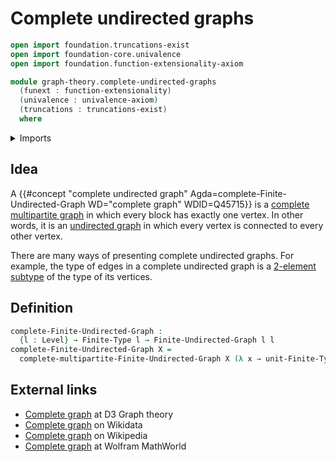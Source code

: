 # Complete undirected graphs

```agda
open import foundation.truncations-exist
open import foundation-core.univalence
open import foundation.function-extensionality-axiom

module graph-theory.complete-undirected-graphs
  (funext : function-extensionality)
  (univalence : univalence-axiom)
  (truncations : truncations-exist)
  where
```

<details><summary>Imports</summary>

```agda
open import foundation.universe-levels

open import graph-theory.complete-multipartite-graphs funext univalence truncations
open import graph-theory.finite-graphs funext univalence truncations

open import univalent-combinatorics.finite-types funext univalence truncations
```

</details>

## Idea

A
{{#concept "complete undirected graph" Agda=complete-Finite-Undirected-Graph WD="complete graph" WDID=Q45715}}
is a [complete multipartite graph](graph-theory.complete-multipartite-graphs.md)
in which every block has exactly one vertex. In other words, it is an
[undirected graph](graph-theory.undirected-graphs.md) in which every vertex is
connected to every other vertex.

There are many ways of presenting complete undirected graphs. For example, the
type of edges in a complete undirected graph is a
[2-element subtype](univalent-combinatorics.2-element-subtypes.md) of the type
of its vertices.

## Definition

```agda
complete-Finite-Undirected-Graph :
  {l : Level} → Finite-Type l → Finite-Undirected-Graph l l
complete-Finite-Undirected-Graph X =
  complete-multipartite-Finite-Undirected-Graph X (λ x → unit-Finite-Type)
```

## External links

- [Complete graph](https://d3gt.com/unit.html?complete-graph) at D3 Graph theory
- [Complete graph](https://www.wikidata.org/entity/Q45715) on Wikidata
- [Complete graph](https://en.wikipedia.org/wiki/Complete_graph) on Wikipedia
- [Complete graph](https://mathworld.wolfram.com/CompleteGraph.html) at Wolfram
  MathWorld
